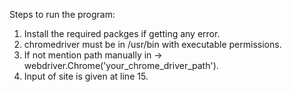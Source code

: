 Steps to run the program:

1. Install the required packges if getting any error.
2. chromedriver must be in /usr/bin with executable permissions.
3. If not mention path manually in -> webdriver.Chrome('your_chrome_driver_path').
4. Input of site is given at line 15.